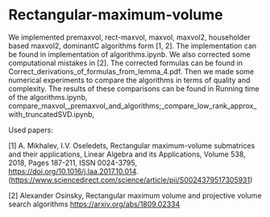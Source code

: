# Rectangular-maximum-volume

We implemented premaxvol, rect-maxvol, maxvol, maxvol2, householder based maxvol2, dominantC algorithms form [1, 2]. The implementation can be found in implementation of algorithms.ipynb. We also corrected some computational mistakes in [2]. The corrected formulas can be found in Correct_derivations_of_formulas_from_lemma_4.pdf. Then we made some numerical experiments to compare the algorithms in terms of quality and complexity. The results of these comparisons can be found in Running time of the algorithms.ipynb, compare_maxvol,_premaxvol_and_algorithms;_compare_low_rank_approx_with_truncatedSVD.ipynb, 





Used papers:

[1] A. Mikhalev, I.V. Oseledets, Rectangular maximum-volume submatrices and
their applications, Linear Algebra and its Applications, Volume 538, 2018,
Pages 187-211, ISSN 0024-3795, https://doi.org/10.1016/j.laa.2017.10.014.
(https://www.sciencedirect.com/science/article/pii/S0024379517305931)

[2] Alexander Osinsky, Rectangular maximum volume and projective volume search algorithms
https://arxiv.org/abs/1809.02334
